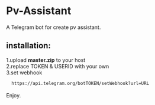 # Pv-Assistant
A Telegram bot for create pv assistant.
<h2>installation:</h2>
1.upload <b>master.zip</b> to your host
<br>
2.replace TOKEN & USERID with your own
<br>
3.set webhook
<br>
<code>
  https://api.telegram.org/botTOKEN/setWebhook?url=URL
</code>
<br>
Enjoy.
